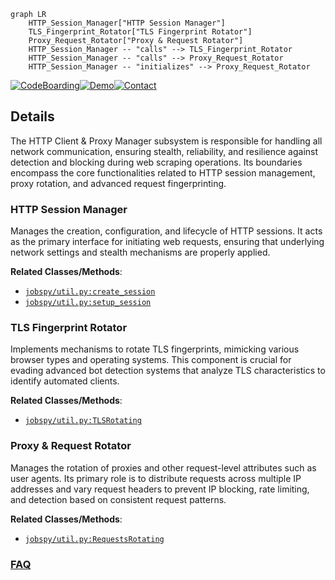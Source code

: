 ```mermaid
graph LR
    HTTP_Session_Manager["HTTP Session Manager"]
    TLS_Fingerprint_Rotator["TLS Fingerprint Rotator"]
    Proxy_Request_Rotator["Proxy & Request Rotator"]
    HTTP_Session_Manager -- "calls" --> TLS_Fingerprint_Rotator
    HTTP_Session_Manager -- "calls" --> Proxy_Request_Rotator
    HTTP_Session_Manager -- "initializes" --> Proxy_Request_Rotator
```

[![CodeBoarding](https://img.shields.io/badge/Generated%20by-CodeBoarding-9cf?style=flat-square)](https://github.com/CodeBoarding/GeneratedOnBoardings)[![Demo](https://img.shields.io/badge/Try%20our-Demo-blue?style=flat-square)](https://www.codeboarding.org/demo)[![Contact](https://img.shields.io/badge/Contact%20us%20-%20contact@codeboarding.org-lightgrey?style=flat-square)](mailto:contact@codeboarding.org)

## Details

The HTTP Client & Proxy Manager subsystem is responsible for handling all network communication, ensuring stealth, reliability, and resilience against detection and blocking during web scraping operations. Its boundaries encompass the core functionalities related to HTTP session management, proxy rotation, and advanced request fingerprinting.

### HTTP Session Manager
Manages the creation, configuration, and lifecycle of HTTP sessions. It acts as the primary interface for initiating web requests, ensuring that underlying network settings and stealth mechanisms are properly applied.


**Related Classes/Methods**:

- <a href="https://github.com/speedyapply/JobSpy/blob/main/jobspy/util.py" target="_blank" rel="noopener noreferrer">`jobspy/util.py:create_session`</a>
- <a href="https://github.com/speedyapply/JobSpy/blob/main/jobspy/util.py" target="_blank" rel="noopener noreferrer">`jobspy/util.py:setup_session`</a>


### TLS Fingerprint Rotator
Implements mechanisms to rotate TLS fingerprints, mimicking various browser types and operating systems. This component is crucial for evading advanced bot detection systems that analyze TLS characteristics to identify automated clients.


**Related Classes/Methods**:

- <a href="https://github.com/speedyapply/JobSpy/blob/main/jobspy/util.py" target="_blank" rel="noopener noreferrer">`jobspy/util.py:TLSRotating`</a>


### Proxy & Request Rotator
Manages the rotation of proxies and other request-level attributes such as user agents. Its primary role is to distribute requests across multiple IP addresses and vary request headers to prevent IP blocking, rate limiting, and detection based on consistent request patterns.


**Related Classes/Methods**:

- <a href="https://github.com/speedyapply/JobSpy/blob/main/jobspy/util.py" target="_blank" rel="noopener noreferrer">`jobspy/util.py:RequestsRotating`</a>




### [FAQ](https://github.com/CodeBoarding/GeneratedOnBoardings/tree/main?tab=readme-ov-file#faq)
